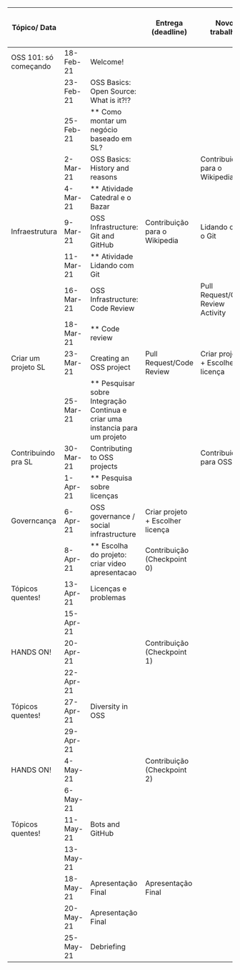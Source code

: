 |     Tópico/ Data          |           |                                                                                |     Entrega (deadline)               |     Novo trabalho                     |     Artigos para resumo (Mestrado)    |
|---------------------------|-----------|--------------------------------------------------------------------------------|--------------------------------------|---------------------------------------|---------------------------------------|
|     OSS 101: só começando | 18-Feb-21 |     Welcome!                                                                   |                                      |                                       |                                       |
|                           | 23-Feb-21 |     OSS Basics: Open Source: What is it?!?                                     |                                      |                                       |                                       |
|                           | 25-Feb-21 | ** Como montar um negócio baseado em SL?                                       |                                      |                                       |                                       |
|                           | 2-Mar-21  |     OSS Basics: History and reasons                                            |                                      | Contribuição para o Wikipedia         |                                       |
|                           | 4-Mar-21  | ** Atividade Catedral e o Bazar                                                |                                      |                                       |                                       |
|     Infraestrutura        | 9-Mar-21  |     OSS Infrastructure: Git and GitHub                                         | Contribuição para o Wikipedia        | Lidando com o Git                     |                                       |
|                           | 11-Mar-21 | ** Atividade Lidando com Git                                                   |                                      |                                       |                                       |
|                           | 16-Mar-21 |     OSS Infrastructure: Code Review                                            |                                      |     Pull Request/Code Review Activity |     Artigo 1                          |
|                           | 18-Mar-21 | ** Code review                                                                 |                                      |                                       |                                       |
| Criar um projeto SL       | 23-Mar-21 |     Creating an OSS project                                                    |     Pull Request/Code Review         | Criar projeto + Escolher licença      |                                       |
|                           | 25-Mar-21 | ** Pesquisar sobre   Integração Continua e criar uma instancia para um projeto |                                      |                                       |                                       |
| Contribuindo pra SL       | 30-Mar-21 | Contributing to OSS projects                                                   |                                      |     Contribuição para OSS!!           |                                       |
|                           | 1-Apr-21  | ** Pesquisa sobre licenças                                                     |                                      |                                       |                                       |
| Governcança               | 6-Apr-21  | OSS governance / social infrastructure                                         |     Criar projeto + Escolher licença |                                       |        Artigo 2                       |
|                           | 8-Apr-21  | ** Escolha do projeto: criar video apresentacao                                | Contribuição (Checkpoint 0)          |                                       |                                       |
|     Tópicos quentes!      | 13-Apr-21 | Licenças e problemas                                                           |                                      |                                       |                                       |
|                           | 15-Apr-21 |                                                                                |                                      |                                       |                                       |
| HANDS ON!                 | 20-Apr-21 |                                                                                | Contribuição (Checkpoint 1)          |                                       |                                       |
|                           | 22-Apr-21 |                                                                                |                                      |                                       |                                       |
|     Tópicos quentes!      | 27-Apr-21 | Diversity in OSS                                                               |                                      |                                       |        Artigo 3                       |
|                           | 29-Apr-21 |                                                                                |                                      |                                       |                                       |
|     HANDS ON!             | 4-May-21  |                                                                                | Contribuição (Checkpoint 2)          |                                       |                                       |
|                           | 6-May-21  |                                                                                |                                      |                                       |                                       |
|     Tópicos quentes!      | 11-May-21 |     Bots and GitHub                                                            |                                      |                                       |                                       |
|                           | 13-May-21 |                                                                                |                                      |                                       |                                       |
|                           | 18-May-21 |     Apresentação Final                                                         |     Apresentação Final               |                                       |     Artigo 4                          |
|                           | 20-May-21 |     Apresentação Final                                                         |                                      |                                       |                                       |
|                           | 25-May-21 |     Debriefing                                                                 |                                      |                                       |                                       |
